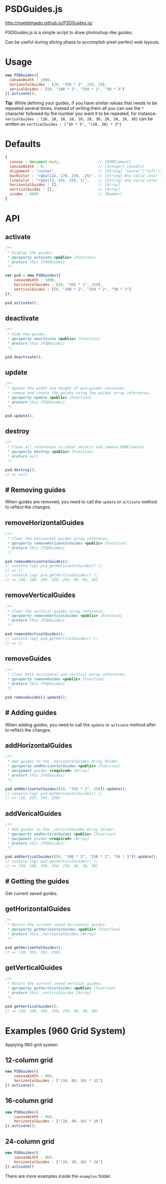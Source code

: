 # PSDGuides.js
http://noeldelgado.github.io/PSDGuides.js/

PSDGuides.js is a simple script to draw photoshop-like guides.

Can be useful during slicing phase to accomplish pixel-perfect web layouts.

# Usage
```javascript
new PSDGuides({
  canvasWidth : 1000,
  horizontalGuides : [20, "355 * 2", 250, 20],
  vericalGuides : [50, "100 * 2", "250 * 2", "50 * 3"]
}).activate();
```

**Tip:** While defining your guides, if you have similar values that needs to be repeated several times, instead of writing them all you can use the `*` character followed by the number you want it to be repeated, for instance: `vericalGuides : [10, 10, 10, 10, 10, 20, 30, 20, 30, 20, 30]` can be written as `verticalGuides : ["10 * 5", "(20, 30) * 3"]`

# Defaults
```javascript
{
  canvas : document.body,                 // [DOMElement]
  canvasWidth : 0,                        // [Integer] (pixels)
  alignment : "center",                   // [String] "center"|"left"|"right"
  backColor : "rgba(132, 170, 234, .25)", // [String] Any valid color format
  lineColor : "rgba(73, 141, 255, 1)",    // [String] Any valid color format
  horizontalGuides : [],                  // [Array]
  verticalGuides : [],                    // [Array]
  zindex : 9999                           // [Number]
}
```

# API

## activate
```javascript
/**
 * Display the guides.
 * @property activate <public> [Function]
 * @return this [PSDGuides]
 */

var psd = new PSDGuides({
	canvasWidth : 1000,
	horizontalGuides : [20, "355 * 2", 250],
	verticalGuides : [50, "100 * 2", "250 * 2", "50 * 3"]
});

psd.activate();
```

## deactivate
```javascript
/**
 * Hide the guides.
 * @property deactivate <public> [Function]
 * @return this [PSDGuides]
 */

psd.deactivate();
```

## update
```javascript
/**
 * Update the width and height of psd-guides container,
 * remove and create the guides using the guides array references.
 * @property update <public> [Function]
 * @return this [PSDGuides]
 */

psd.update();
```

## destroy
```javascript
/**
 * Clean all references to other objects and remove DOMElements.
 * @property destroy <public> [Function]
 * @return null
 */

psd.destroy();
// => null
```

## # Removing guides
When guides are removed, you need to call the `update` or `activate` method to reflect the changes.

## removeHorizontalGuides
```javascript
/**
 * Clear the horizontal guides array reference.
 * @property removeHorizontalGuides <public> [Function]
 * @return this [PSDGuides]
 */

psd.removeHorizontalGuides();
// console.log( psd.getHorizontalGuides() );
// => []
// console.log( psd.getVerticalGuides() );
// => [50, 100, 100, 250, 250, 50, 50, 50]
```

## removeVerticalGuides
```javascript
/**
 * Clear the vertical guides array reference.
 * @property removeVerticalGuides <public> [Function]
 * @return this [PSDGuides]
 */

psd.removeVerticalGuides();
// console.log( psd.getVerticalGuides() );
// => []
```

## removeGuides
```javascript
/**
 * Clear both horizontal and vertical array references.
 * @property removeGuides <public> [Function]
 * @return this [PSDGuides]
 */

psd.removeGuides().update();
```

## # Adding guides
When adding guides, you need to call the `update` or `activate` method after to reflect the changes.

## addHorizontalGuides
```javascript
/**
 * Add guides to the _horizontalGuides Array holder.
 * @property addHorizontalGuides <public> [Function]
 * @argument guides <required> [Array]
 * @return this [PSDGuides]
 */

psd.addHorizontalGuides([20, "355 * 2", 250]).update();
// console.log( psd.getHorizontalGuides() );
// => [20, 355, 355, 250]
```

## addVericalGuides
```javascript
/**
 * Add guides to the _verticalGuides Array holder.
 * @property addVerticalGuides <public> [Function]
 * @argument guides <required> [Array]
 * @return this [PSDGuides]
 */

psd.addVerticalGuides([50, "100 * 2", "250 * 2", "50 * 3"]).update();
// console.log( psd.getVerticalGuides() );
// => [50, 100, 100, 250, 250, 50, 50, 50]
```

## # Getting the guides
Get current saved guides.

## getHorizontalGuides
```javascript
/**
 * Return the current saved horizontal guides.
 * @property getHorizontalGuides <public> [Function]
 * @return this._horizontalGuides [Array]
 */

psd.getHorizontalGuides();
// => [20, 355, 355, 250]
```

## getVerticalGuides
```javascript
/**
 * Return the current saved vertical guides.
 * @property getVerticalGuides <public> [Function]
 * @return this._verticalGuides [Array]
 */

psd.getVerticalGuides();
// => [50, 100, 100, 250, 250, 50, 50, 50]
```

# Examples (960 Grid System)

Applying 960 grid system

## 12-column grid
```javascript
new PSDGuides({
    canvasWidth : 960,
    horizontalGuides : ["(10, 60, 10) * 12"]
}).activate()
```

## 16-column grid
```javascript
new PSDGuides({
    canvasWidth : 960,
    horizontalGuides : ["(10, 40, 10) * 16"]
}).activate();
```

## 24-column grid
```javascript
new PSDGuides({
    canvasWidth : 960,
    horizontalGuides : ["(10, 20, 10) * 24"]
}).activate()
```

There are more examples inside the `examples` folder.